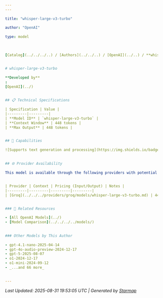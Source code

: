 ```yaml
---
---
  
title: "whisper-large-v3-turbo"
  
author: "OpenAI"
  
type: model
  
  
  
[Catalog](../../../..) / [Authors](../../..) / [OpenAI](../..) / **whisper-large-v3-turbo**
  
  
# whisper-large-v3-turbo
  
**Developed by**
: 
[OpenAI](../)
  
  
## 📋 Technical Specifications
  
| Specification | Value |
|---------|---------|
| **Model ID** | `whisper-large-v3-turbo` |
| **Context Window** | 448 tokens |
| **Max Output** | 448 tokens |

  
## 🎯 Capabilities
  
![Supports text generation and processing](https://img.shields.io/badge/text-✓-blue) ![Processes and generates audio content](https://img.shields.io/badge/audio-✓-green) ![Supported input modalities](https://img.shields.io/badge/input-audio-teal) ![Supported output modalities](https://img.shields.io/badge/output-text-cyan) ![Temperature sampling control](https://img.shields.io/badge/temperature-core-red) ![Nucleus sampling (top-p)](https://img.shields.io/badge/top__p-core-red) ![Maximum token limit](https://img.shields.io/badge/max__tokens-core-blue) ![Stop sequences](https://img.shields.io/badge/stop-core-blue) ![Frequency penalty](https://img.shields.io/badge/frequency__penalty-core-purple) ![Presence penalty](https://img.shields.io/badge/presence__penalty-core-purple) ![Deterministic seeding](https://img.shields.io/badge/seed-advanced-green) ![Response streaming](https://img.shields.io/badge/streaming-✓-cyan)
  
  
## 🌐 Provider Availability
  
This model is available through the following providers with potential variations:
  
  
| Provider | Context | Pricing (Input/Output) | Notes |
|---------|---------|---------|---------|
| [Groq](../../../providers/groq/models/whisper-large-v3-turbo.md) | 448 | — |  |

  
### 🔗 Related Resources
  
- [All OpenAI Models](../)
- [Model Comparison](../../../../models/)
  
  
### Other Models by This Author
  
- gpt-4.1-nano-2025-04-14
- gpt-4o-audio-preview-2024-12-17
- gpt-5-2025-08-07
- o1-2024-12-17
- o1-mini-2024-09-12
- _...and 66 more_
  
  
---
```

*Last Updated: 2025-08-31 19:53:05 UTC | Generated by [Starmap](https://github.com/agentstation/starmap)*